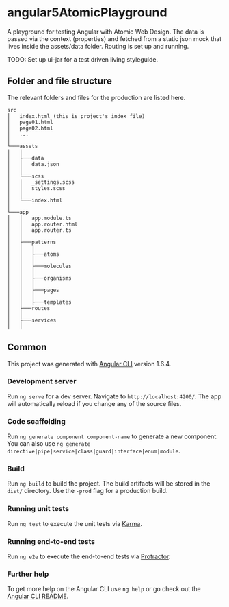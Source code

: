 # angular5AtomicPlayground
A playground for testing Angular with Atomic Web Design. The data is passed via the context (properties) and fetched from a static json mock that lives inside the assets/data folder. 
Routing is set up and running. 

TODO: Set up ui-jar for a test driven living styleguide.

## Folder and file structure
The relevant folders and files for the production are listed here.

```
src
│   index.html (this is project's index file)
│   page01.html
│   page02.html
│   ...
│
└───assets
│   │
│   ├───data
│   │   data.json
│   │
│   └───scss
│   │   _settings.scss
│   │   styles.scss
│   │
│   └───index.html
│   
└───app
│   │   app.module.ts
│   │   app.router.html
│   │   app.router.ts
│   │
│   ├───patterns
│   │   │
│   │   ├───atoms
│   │   │
│   │   ├───molecules
│   │   │
│   │   ├───organisms
│   │   │
│   │   ├───pages
│   │   │
│   │   ├───templates
│   ├───routes
│   │   
│   ├───services
│   │ 
```

## Common

This project was generated with [Angular CLI](https://github.com/angular/angular-cli) version 1.6.4.

### Development server

Run `ng serve` for a dev server. Navigate to `http://localhost:4200/`. The app will automatically reload if you change any of the source files.

### Code scaffolding

Run `ng generate component component-name` to generate a new component. You can also use `ng generate directive|pipe|service|class|guard|interface|enum|module`.

### Build

Run `ng build` to build the project. The build artifacts will be stored in the `dist/` directory. Use the `-prod` flag for a production build.

### Running unit tests

Run `ng test` to execute the unit tests via [Karma](https://karma-runner.github.io).

### Running end-to-end tests

Run `ng e2e` to execute the end-to-end tests via [Protractor](http://www.protractortest.org/).

### Further help

To get more help on the Angular CLI use `ng help` or go check out the [Angular CLI README](https://github.com/angular/angular-cli/blob/master/README.md).
